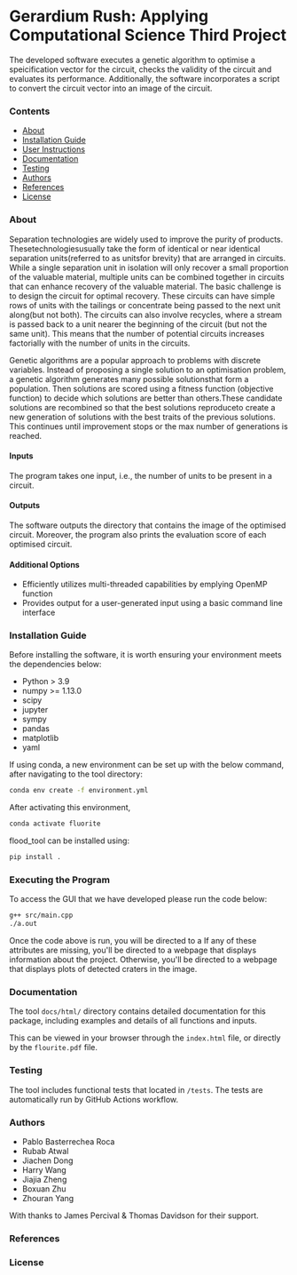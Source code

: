 # Gerardium Rush: Applying Computational Science Third Project 
The developed software executes a genetic algorithm to optimise a speicification vector for the circuit, checks the validity of the circuit and evaluates its performance. Additionally, the software incorporates a script to convert the circuit vector into an image of the circuit.

### **Contents**

<!-- TOC -->
* [About](#about)
* [Installation Guide](#installation-guide)
* [User Instructions](#user-instructions)
* [Documentation](#documentation)
* [Testing](#testing)
* [Authors](#authors)
* [References](#references)
* [License](#license)
<!-- TOC -->

### **About**

Separation technologies are widely used to improve the purity of products. Thesetechnologiesusually take the form of identical or near identical separation units(referred to as unitsfor brevity) that are arranged in circuits. While a single separation unit in isolation will only recover a small proportion of the valuable material, multiple units can be combined together in circuits that can enhance recovery of the valuable material. The basic challenge is to design the circuit for optimal recovery. These circuits can have simple rows of units with the tailings or concentrate being passed to the next unit along(but not both). The circuits can also involve recycles, where a stream is passed back to a unit nearer the beginning of the circuit (but not the same unit). This means that the number of potential circuits increases factorially with the number of units in the circuits.

Genetic algorithms are a popular approach to problems with discrete variables. Instead of proposing a single solution to an optimisation problem, a genetic algorithm generates many possible solutionsthat form a population. Then solutions are scored using a fitness function (objective function) to decide which solutions are better than others.These candidate solutions are recombined so that the best solutions reproduceto create a new generation of solutions with the best traits of the previous solutions. This continues until improvement stops or the max number of generations is reached.

#### **Inputs**
The program takes one input, i.e., the number of units to be present in a circuit.

#### **Outputs**
The software outputs the directory that contains the image of the optimised circuit. Moreover, the program also prints the evaluation score of each optimised circuit.

#### **Additional Options**
- Efficiently utilizes multi-threaded capabilities by emplying OpenMP function
- Provides output for a user-generated input using a basic command line interface

### **Installation Guide**

Before installing the software, it is worth ensuring your environment meets the dependencies below:

- Python > 3.9
- numpy >= 1.13.0
- scipy
- jupyter
- sympy
- pandas
- matplotlib
- yaml

If using conda, a new environment can be set up with the below command, after navigating to the tool directory:

```bash
conda env create -f environment.yml
```

After activating this environment,

```bash
conda activate fluorite
```

flood_tool can be installed using:

```bash
pip install .
```

### **Executing the Program**

To access the GUI that we have developed please run the code below:
```bash
g++ src/main.cpp
./a.out
```

Once the code above is run, you will be directed to a 
If any of these attributes are missing, you'll be directed to a webpage that displays information about the project.
Otherwise, you'll be directed to a webpage that displays plots of detected craters in the image.
                                     
### **Documentation**

The tool `docs/html/` directory contains detailed documentation for this package, including examples and details of all functions and inputs.

This can be viewed in your browser through the `index.html` file, or directly by the `flourite.pdf` file.

### **Testing**

The tool includes functional tests that located in `/tests`. The tests are automatically run by GitHub Actions workflow.

### **Authors**

- Pablo Basterrechea Roca
- Rubab Atwal
- Jiachen Dong
- Harry Wang
- Jiajia Zheng
- Boxuan Zhu
- Zhouran Yang

With thanks to James Percival & Thomas Davidson for their support.

### **References**



 
### **License**

